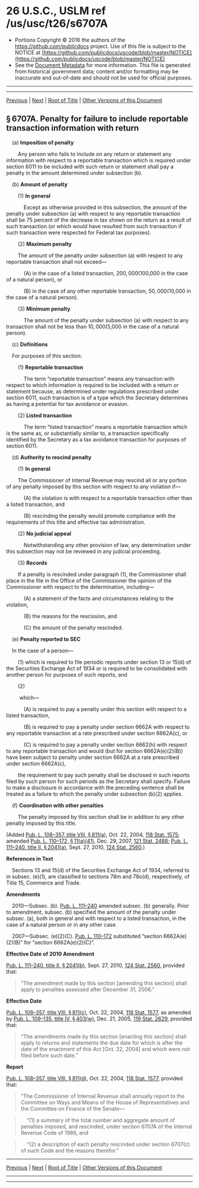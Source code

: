 ---
---

# 26 U.S.C., USLM ref /us/usc/t26/s6707A

* Portions Copyright © 2016 the authors of the https://github.com/publicdocs project.
  Use of this file is subject to the NOTICE at [https://github.com/publicdocs/uscode/blob/master/NOTICE](https://github.com/publicdocs/uscode/blob/master/NOTICE)
* See the [Document Metadata](././../../../../../../..//README.md) for more information.
  This file is generated from historical government data; content and/or formatting may be inaccurate and out-of-date and should not be used for official purposes.

----------
----------

[Previous](./../../../../../../..//us/usc/t26/stF/ch68/schB/ptI/m__us_usc_t26_s6707.md) | [Next](./../../../../../../..//us/usc/t26/stF/ch68/schB/ptI/m__us_usc_t26_s6708.md) | [Root of Title](./../../../../../../../) | [Other Versions of this Document](https://publicdocs.github.io/go/links?ns=uslm&ref=%2Fus%2Fusc%2Ft26%2Fs6707A)

## § 6707A. Penalty for failure to include reportable transaction information with return

    (a) __Imposition of penalty__ 

        Any person who fails to include on any return or statement any information with respect to a reportable transaction which is required under section 6011 to be included with such return or statement shall pay a penalty in the amount determined under subsection (b).

    (b) __Amount of penalty__ 

        (1) __In general__ 

            Except as otherwise provided in this subsection, the amount of the penalty under subsection (a) with respect to any reportable transaction shall be 75 percent of the decrease in tax shown on the return as a result of such transaction (or which would have resulted from such transaction if such transaction were respected for Federal tax purposes).

        (2) __Maximum penalty__ 

        The amount of the penalty under subsection (a) with respect to any reportable transaction shall not exceed—

            (A) in the case of a listed transaction, $200,000 ($100,000 in the case of a natural person), or

            (B) in the case of any other reportable transaction, $50,000 ($10,000 in the case of a natural person).

        (3) __Minimum penalty__ 

            The amount of the penalty under subsection (a) with respect to any transaction shall not be less than $10,000 ($5,000 in the case of a natural person).

    (c) __Definitions__ 

    For purposes of this section:

        (1) __Reportable transaction__ 

            The term “reportable transaction” means any transaction with respect to which information is required to be included with a return or statement because, as determined under regulations prescribed under section 6011, such transaction is of a type which the Secretary determines as having a potential for tax avoidance or evasion.

        (2) __Listed transaction__ 

            The term “listed transaction” means a reportable transaction which is the same as, or substantially similar to, a transaction specifically identified by the Secretary as a tax avoidance transaction for purposes of section 6011.

    (d) __Authority to rescind penalty__ 

        (1) __In general__ 

        The Commissioner of Internal Revenue may rescind all or any portion of any penalty imposed by this section with respect to any violation if—

            (A) the violation is with respect to a reportable transaction other than a listed transaction, and

            (B) rescinding the penalty would promote compliance with the requirements of this title and effective tax administration.

        (2) __No judicial appeal__ 

            Notwithstanding any other provision of law, any determination under this subsection may not be reviewed in any judicial proceeding.

        (3) __Records__ 

        If a penalty is rescinded under paragraph (1), the Commissioner shall place in the file in the Office of the Commissioner the opinion of the Commissioner with respect to the determination, including—

            (A) a statement of the facts and circumstances relating to the violation,

            (B) the reasons for the rescission, and

            (C) the amount of the penalty rescinded.

    (e) __Penalty reported to SEC__ 

    In the case of a person—

        (1) which is required to file periodic reports under section 13 or 15(d) of the Securities Exchange Act of 1934 or is required to be consolidated with another person for purposes of such reports, and

        (2)

         which—

            (A) is required to pay a penalty under this section with respect to a listed transaction,

            (B) is required to pay a penalty under section 6662A with respect to any reportable transaction at a rate prescribed under section 6662A(c), or

            (C) is required to pay a penalty under section 6662(h) with respect to any reportable transaction and would (but for section 6662A(e)(2)(B)) have been subject to penalty under section 6662A at a rate prescribed under section 6662A(c),

        the requirement to pay such penalty shall be disclosed in such reports filed by such person for such periods as the Secretary shall specify. Failure to make a disclosure in accordance with the preceding sentence shall be treated as a failure to which the penalty under subsection (b)(2) applies.

    (f) __Coordination with other penalties__ 

        The penalty imposed by this section shall be in addition to any other penalty imposed by this title.

(Added [Pub. L. 108–357, title VIII, § 811(a)][/us/pl/108/357/s811/a], Oct. 22, 2004, [118 Stat. 1575][/us/stat/118/1575]; amended [Pub. L. 110–172, § 11(a)(41)][/us/pl/110/172/s11/a/41], Dec. 29, 2007, [121 Stat. 2488][/us/stat/121/2488]; [Pub. L. 111–240, title II, § 2041(a)][/us/pl/111/240/s2041/a], Sept. 27, 2010, [124 Stat. 2560][/us/stat/124/2560].)

 __References in Text__ 

    Sections 13 and 15(d) of the Securities Exchange Act of 1934, referred to in subsec. (e)(1), are classified to sections 78m and 78o(d), respectively, of Title 15, Commerce and Trade.

 __Amendments__ 

    2010—Subsec. (b). [Pub. L. 111–240][/us/pl/111/240] amended subsec. (b) generally. Prior to amendment, subsec. (b) specified the amount of the penalty under subsec. (a), both in general and with respect to a listed transaction, in the case of a natural person or in any other case.

    2007—Subsec. (e)(2)(C). [Pub. L. 110–172][/us/pl/110/172] substituted “section 6662A(e)(2)(B)” for “section 6662A(e)(2)(C)”.

 __Effective Date of 2010 Amendment__ 

[Pub. L. 111–240, title II, § 2041(b)][/us/pl/111/240/s2041/b], Sept. 27, 2010, [124 Stat. 2560][/us/stat/124/2560], provided that: 

> “The amendment made by this section \[amending this section\] shall apply to penalties assessed after December 31, 2006.”

 __Effective Date__ 

[Pub. L. 108–357, title VIII, § 811(c)][/us/pl/108/357/s811/c], Oct. 22, 2004, [118 Stat. 1577][/us/stat/118/1577], as amended by [Pub. L. 109–135, title IV, § 403(w)][/us/pl/109/135/s403/w], Dec. 21, 2005, [119 Stat. 2629][/us/stat/119/2629], provided that: 

> “The amendments made by this section \[enacting this section\] shall apply to returns and statements the due date for which is after the date of the enactment of this Act \[Oct. 22, 2004\] and which were not filed before such date.”

 __Report__ 

[Pub. L. 108–357, title VIII, § 811(d)][/us/pl/108/357/s811/d], Oct. 22, 2004, [118 Stat. 1577][/us/stat/118/1577], provided that: 

> “The Commissioner of Internal Revenue shall annually report to the Committee on Ways and Means of the House of Representatives and the Committee on Finance of the Senate—

>     “(1) a summary of the total number and aggregate amount of penalties imposed, and rescinded, under section 6707A of the Internal Revenue Code of 1986, and

>     “(2) a description of each penalty rescinded under section 6707(c) of such Code and the reasons therefor.”

----------

[Previous](./../../../../../../..//us/usc/t26/stF/ch68/schB/ptI/m__us_usc_t26_s6707.md) | [Next](./../../../../../../..//us/usc/t26/stF/ch68/schB/ptI/m__us_usc_t26_s6708.md) | [Root of Title](./../../../../../../../) | [Other Versions of this Document](https://publicdocs.github.io/go/links?ns=uslm&ref=%2Fus%2Fusc%2Ft26%2Fs6707A)

----------
----------

[/us/pl/108/357/s811/a]: https://publicdocs.github.io/go/links?ns=uslm&ref=%2Fus%2Fpl%2F108%2F357%2Fs811%2Fa
[/us/stat/118/1575]: https://publicdocs.github.io/go/links?ns=uslm&ref=%2Fus%2Fstat%2F118%2F1575
[/us/pl/110/172/s11/a/41]: https://publicdocs.github.io/go/links?ns=uslm&ref=%2Fus%2Fpl%2F110%2F172%2Fs11%2Fa%2F41
[/us/stat/121/2488]: https://publicdocs.github.io/go/links?ns=uslm&ref=%2Fus%2Fstat%2F121%2F2488
[/us/pl/111/240/s2041/a]: https://publicdocs.github.io/go/links?ns=uslm&ref=%2Fus%2Fpl%2F111%2F240%2Fs2041%2Fa
[/us/stat/124/2560]: https://publicdocs.github.io/go/links?ns=uslm&ref=%2Fus%2Fstat%2F124%2F2560
[/us/pl/111/240]: https://publicdocs.github.io/go/links?ns=uslm&ref=%2Fus%2Fpl%2F111%2F240
[/us/pl/110/172]: https://publicdocs.github.io/go/links?ns=uslm&ref=%2Fus%2Fpl%2F110%2F172
[/us/pl/111/240/s2041/b]: https://publicdocs.github.io/go/links?ns=uslm&ref=%2Fus%2Fpl%2F111%2F240%2Fs2041%2Fb
[/us/stat/124/2560]: https://publicdocs.github.io/go/links?ns=uslm&ref=%2Fus%2Fstat%2F124%2F2560
[/us/pl/108/357/s811/c]: https://publicdocs.github.io/go/links?ns=uslm&ref=%2Fus%2Fpl%2F108%2F357%2Fs811%2Fc
[/us/stat/118/1577]: https://publicdocs.github.io/go/links?ns=uslm&ref=%2Fus%2Fstat%2F118%2F1577
[/us/pl/109/135/s403/w]: https://publicdocs.github.io/go/links?ns=uslm&ref=%2Fus%2Fpl%2F109%2F135%2Fs403%2Fw
[/us/stat/119/2629]: https://publicdocs.github.io/go/links?ns=uslm&ref=%2Fus%2Fstat%2F119%2F2629
[/us/pl/108/357/s811/d]: https://publicdocs.github.io/go/links?ns=uslm&ref=%2Fus%2Fpl%2F108%2F357%2Fs811%2Fd
[/us/stat/118/1577]: https://publicdocs.github.io/go/links?ns=uslm&ref=%2Fus%2Fstat%2F118%2F1577


